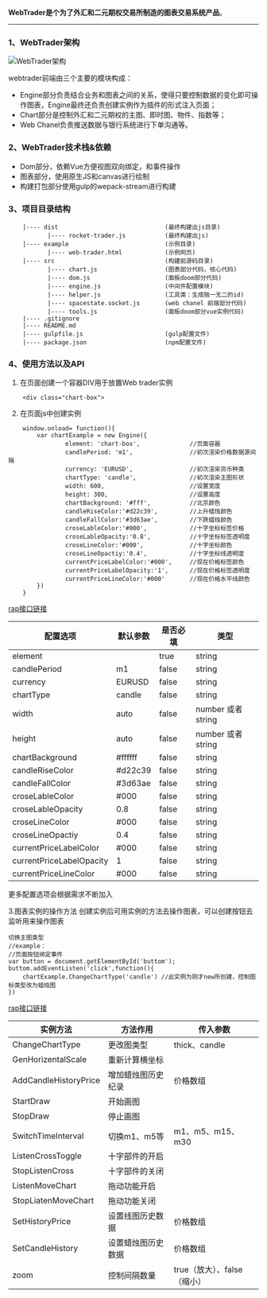 **WebTrader是个为了外汇和二元期权交易所制造的图表交易系统产品**。

-------
### 1、WebTrader架构

![WebTrader架构](http://git.system.mogu61.com/BI/rocket-trader/raw/zll/wiki_pic/logo_noti.png)

webtrader前端由三个主要的模块构成：
- Engine部分负责结合业务和图表之间的关系，使得只要控制数据的变化即可操作图表，Engine最终还负责创建实例作为插件的形式注入页面；
- Chart部分是控制外汇和二元期权的主图、即时图、物件、指数等；
- Web Chanel负责推送数据与银行系统进行下单沟通等。

### 2、WebTrader技术栈&依赖

- Dom部分，依赖Vue方便视图双向绑定，和事件操作
- 图表部分，使用原生JS和canvas进行绘制
- 构建打包部分使用gulp的wepack-stream进行构建

### 3、项目目录结构


```
    |---- dist                              (最终构建出js目录)
           |---- rocket-trader.js           (最终构建出js)
    |---- example                           (示例目录)
           |---- web-trader.html            (示例网页)
    |---- src                               (构建前源码目录)
           |---- chart.js                   (图表部分代码，核心代码)
           |---- dom.js                     (面板doom部分代码)
           |---- engine.js                  (中间件配置模块)
           |---- helper.js                  (工具类：生成独一无二的id)
           |---- spacestate.socket.js       (web chanel 前端部分代码)
           |---- tools.js                   (面板doom部分vue实例代码)
    |---- .gitignore
    |---- README.md
    |---- gulpfile.js                       (gulp配置文件)
    |---- package.json                      (npm配置文件)
```
### 4、使用方法以及API

1. 在页面创建一个容器DIV用于放置Web trader实例

```
    <div class="chart-box">
```

2. 在页面js中创建实例

```
    window.onload= function(){
        var chartExample = new Engine({
                element: 'chart-box',              //页面容器
                candlePeriod: 'm1',                //初次渲染价格数据源间隔
                currency: 'EURUSD',                //初次渲染货币种类
                chartType: 'candle',               //初次渲染主图形状
                width: 600,                        //设置宽度
                height: 300,                       //设置高度
                chartBackground: '#fff',           //北京颜色
                candleRiseColor:'#d22c39',         //上升蜡烛颜色  
                candleFallColor:'#3d63ae',         //下跌蜡烛颜色
                croseLableColor:'#000',            //十字坐标标签价格
                croseLableOpacity:'0.8',           //十字坐标标签透明度
                croseLineColor:'#000',             //十字坐标颜色
                croseLineOpactiy:'0.4',            //十字坐标线透明度
                currentPriceLabelColor:'#000',     //现在价格标签颜色
                currentPriceLabelOpacity:'1',      //现在价格标签透明度
                currentPriceLineColor:'#000'       //现在价格水平线颜色
        })
    }

```
[rap接口链接](http://rap.system.mogu61.com/workspace/myWorkspace.do?projectId=22#76)

| 配置选项                     | 默认参数     | 是否必填 | 类型 |
| --------                    | --------     | -------- |-------- |
| element                     |              | true     | string     |
| candlePeriod                | m1           | false     | string     |
| currency                    | EURUSD       | false     | string     |
| chartType                   | candle       | false     | string     |
| width                       | auto         | false     | number 或者string   |
| height                      | auto         | false     | number 或者string   |
| chartBackground             | #ffffff      | false     | string     |
| candleRiseColor             | #d22c39      | false     | string     |
| candleFallColor             | #3d63ae      | false     | string     |
| croseLableColor             | #000         | false     | string     |
| croseLableOpacity           | 0.8          | false     | string     |
| croseLineColor              | #000         | false     | string     |
| croseLineOpactiy            | 0.4          | false     | string   |
| currentPriceLabelColor      | #000         | false     | string   |
| currentPriceLabelOpacity    | 1            | false     | string     |
| currentPriceLineColor       | #000         | false     | string     |


更多配置选项会根据需求不断加入

3.图表实例的操作方法
创建实例后可用实例的方法去操作图表，可以创建按钮去监听用来操作图表

```
切换主图类型
//example：
//页面按钮绑定事件
var button = document.getElementById('buttom');
buttom.addEventListen('click',function(){
    chartExample.ChangeChartType('candle') //此实例为刚才new所创建，控制图标类型改为蜡烛图
})
```

[rap接口链接](http://rap.system.mogu61.com/workspace/myWorkspace.do?projectId=22#76)


| 实例方法  | 方法作用  | 传入参数  |
| -------- | -------- | -------- |
| ChangeChartType     | 更改图类型     | thick、candle      |
| GenHorizentalScale     | 重新计算横坐标     |         |
| AddCandleHistoryPrice     | 增加蜡烛图历史纪录     | 价格数组     |
| StartDraw     | 开始画图     |      |
| StopDraw     | 停止画图     |      |
| SwitchTimeInterval     | 切换m1、m5等       |    m1、m5、m15、m30  |
| ListenCrossToggle     | 十字部件的开启     |      |
| StopListenCross     | 十字部件的关闭     |      |
| ListenMoveChart     | 拖动功能开启     |      |
| StopLiatenMoveChart     | 拖动功能关闭     |      |
| SetHistoryPrice     | 设置线图历史数据     |  价格数组    |
| SetCandleHistory     | 设置蜡烛图历史数据     |     价格数组 |
| zoom     | 控制间隔数量     |     true（放大）、false（缩小） |
